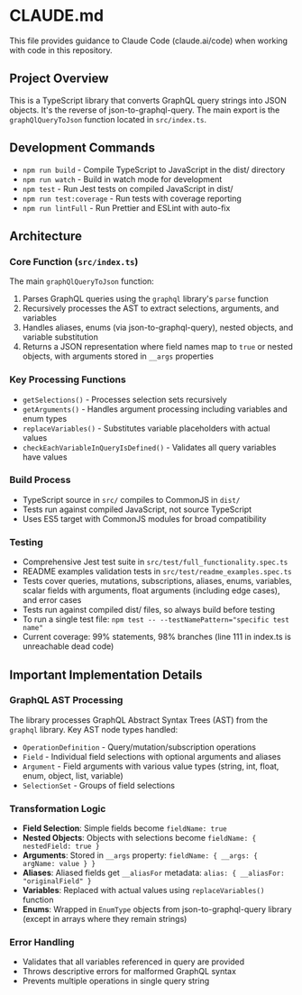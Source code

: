 # CLAUDE.md

This file provides guidance to Claude Code (claude.ai/code) when working with code in this repository.

## Project Overview

This is a TypeScript library that converts GraphQL query strings into JSON objects. It's the reverse of json-to-graphql-query. The main export is the `graphQlQueryToJson` function located in `src/index.ts`.

## Development Commands

- `npm run build` - Compile TypeScript to JavaScript in the dist/ directory
- `npm run watch` - Build in watch mode for development
- `npm test` - Run Jest tests on compiled JavaScript in dist/
- `npm run test:coverage` - Run tests with coverage reporting
- `npm run lintFull` - Run Prettier and ESLint with auto-fix

## Architecture

### Core Function (`src/index.ts`)
The main `graphQlQueryToJson` function:
1. Parses GraphQL queries using the `graphql` library's `parse` function
2. Recursively processes the AST to extract selections, arguments, and variables
3. Handles aliases, enums (via json-to-graphql-query), nested objects, and variable substitution
4. Returns a JSON representation where field names map to `true` or nested objects, with arguments stored in `__args` properties

### Key Processing Functions
- `getSelections()` - Processes selection sets recursively
- `getArguments()` - Handles argument processing including variables and enum types
- `replaceVariables()` - Substitutes variable placeholders with actual values
- `checkEachVariableInQueryIsDefined()` - Validates all query variables have values

### Build Process
- TypeScript source in `src/` compiles to CommonJS in `dist/`
- Tests run against compiled JavaScript, not source TypeScript
- Uses ES5 target with CommonJS modules for broad compatibility

### Testing
- Comprehensive Jest test suite in `src/test/full_functionality.spec.ts`
- README examples validation tests in `src/test/readme_examples.spec.ts`
- Tests cover queries, mutations, subscriptions, aliases, enums, variables, scalar fields with arguments, float arguments (including edge cases), and error cases
- Tests run against compiled dist/ files, so always build before testing
- To run a single test file: `npm test -- --testNamePattern="specific test name"`
- Current coverage: 99% statements, 98% branches (line 111 in index.ts is unreachable dead code)

## Important Implementation Details

### GraphQL AST Processing
The library processes GraphQL Abstract Syntax Trees (AST) from the `graphql` library. Key AST node types handled:
- `OperationDefinition` - Query/mutation/subscription operations
- `Field` - Individual field selections with optional arguments and aliases
- `Argument` - Field arguments with various value types (string, int, float, enum, object, list, variable)
- `SelectionSet` - Groups of field selections

### Transformation Logic
- **Field Selection**: Simple fields become `fieldName: true`
- **Nested Objects**: Objects with selections become `fieldName: { nestedField: true }`
- **Arguments**: Stored in `__args` property: `fieldName: { __args: { argName: value } }`
- **Aliases**: Aliased fields get `__aliasFor` metadata: `alias: { __aliasFor: "originalField" }`
- **Variables**: Replaced with actual values using `replaceVariables()` function
- **Enums**: Wrapped in `EnumType` objects from json-to-graphql-query library (except in arrays where they remain strings)

### Error Handling
- Validates that all variables referenced in query are provided
- Throws descriptive errors for malformed GraphQL syntax
- Prevents multiple operations in single query string
